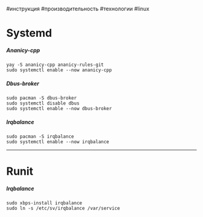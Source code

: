 #инструкция #производительность #технологии #linux 
# Systemd
##### Ananicy-cpp
```
yay -S ananicy-cpp ananicy-rules-git
sudo systemctl enable --now ananicy-cpp
```
##### Dbus-broker
```
sudo pacman -S dbus-broker
sudo systemctl disable dbus
sudo systemctl enable --now dbus-broker 
```
##### Irqbalance
```
sudo pacman -S irqbalance
sudo systemctl enable --now irqbalance
```
---
# Runit
##### Irqbalance
```
sudo xbps-install irqbalance
sudo ln -s /etc/sv/irqbalance /var/service
```